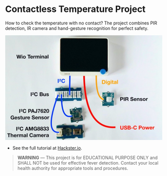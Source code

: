 # Contactless Temperature Project

How to check the temperature with no contact? The project combines PIR detection, IR camera and hand-gesture recognition for perfect safety.

![](https://github.com/rei-vilo/ContactLessTemperatureProject/blob/master/Schematics.jpeg)

+ See the full tutorial at [Hackster.io](https://www.hackster.io/rei-vilo/contactless-temperature-monitor-6fa25f).

> **WARNING** — This project is for EDUCATIONAL PURPOSE ONLY and SHALL NOT be used for effective fever detection. Contact your local health authority for appropriate tools and procedures.

